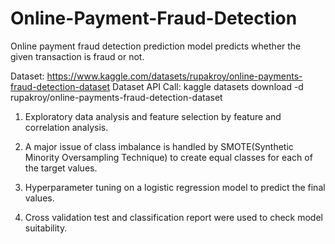 # Online-Payment-Fraud-Detection

Online payment fraud detection prediction model predicts whether the given transaction is fraud or not.

Dataset: https://www.kaggle.com/datasets/rupakroy/online-payments-fraud-detection-dataset
Dataset API Call: kaggle datasets download -d rupakroy/online-payments-fraud-detection-dataset

1. Exploratory data analysis and feature selection by feature and correlation analysis. 

2. A major issue of class imbalance is handled by SMOTE(Synthetic Minority Oversampling Technique) to create equal classes for each of the target values. 

3. Hyperparameter tuning on a logistic regression model to predict the final values.

4. Cross validation test and classification report were used to check model suitability. 
